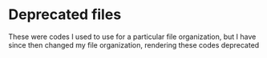# Deprecated files
These were codes I used to use for a particular file organization, but I have 
since then changed my file organization, rendering these codes deprecated
